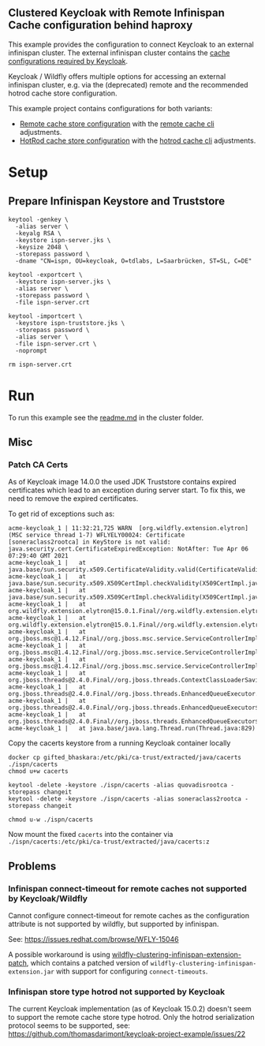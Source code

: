 Clustered Keycloak with Remote Infinispan Cache configuration behind haproxy
---

This example provides the configuration to connect Keycloak to an external infinispan cluster.
The external infinispan cluster contains the [cache configurations required by Keycloak](ispn/conf/infinispan-keycloak.xml). 

Keycloak / Wildfly offers multiple options for accessing an external infinispan cluster, e.g. via the 
(deprecated) remote and the recommended hotrod cache store configuration.

This example project contains configurations for both variants:
- [Remote cache store configuration](docker-compose-haproxy-ispn-remote.yml) with the [remote cache cli](cli/0100-onstart-setup-remote-caches.cli) adjustments.
- [HotRod cache store configuration](docker-compose-haproxy-ispn-hotrod.yml) with the [hotrod cache cli](cli/0100-onstart-setup-hotrod-caches.cli) adjustments.

# Setup
## Prepare Infinispan Keystore and Truststore

```
keytool -genkey \
  -alias server \
  -keyalg RSA \
  -keystore ispn-server.jks \
  -keysize 2048 \
  -storepass password \
  -dname "CN=ispn, OU=keycloak, O=tdlabs, L=Saarbrücken, ST=SL, C=DE"

keytool -exportcert \
  -keystore ispn-server.jks \
  -alias server \
  -storepass password \
  -file ispn-server.crt

keytool -importcert \
  -keystore ispn-truststore.jks \
  -storepass password \
  -alias server \
  -file ispn-server.crt \
  -noprompt

rm ispn-server.crt
```

# Run

To run this example see the [readme.md](../readme.md) in the cluster folder.

## Misc
### Patch CA Certs

As of Keycloak image 14.0.0 the used JDK Truststore contains expired certificates which lead to an 
exception during server start. To fix this, we need to remove the expired certificates.

To get rid of exceptions such as:
```
acme-keycloak_1 | 11:32:21,725 WARN  [org.wildfly.extension.elytron] (MSC service thread 1-7) WFLYELY00024: Certificate [soneraclass2rootca] in KeyStore is not valid: java.security.cert.CertificateExpiredException: NotAfter: Tue Apr 06 07:29:40 GMT 2021
acme-keycloak_1 | 	at java.base/sun.security.x509.CertificateValidity.valid(CertificateValidity.java:277)
acme-keycloak_1 | 	at java.base/sun.security.x509.X509CertImpl.checkValidity(X509CertImpl.java:675)
acme-keycloak_1 | 	at java.base/sun.security.x509.X509CertImpl.checkValidity(X509CertImpl.java:648)
acme-keycloak_1 | 	at org.wildfly.extension.elytron@15.0.1.Final//org.wildfly.extension.elytron.KeyStoreService.checkCertificatesValidity(KeyStoreService.java:230)
acme-keycloak_1 | 	at org.wildfly.extension.elytron@15.0.1.Final//org.wildfly.extension.elytron.KeyStoreService.start(KeyStoreService.java:192)
acme-keycloak_1 | 	at org.jboss.msc@1.4.12.Final//org.jboss.msc.service.ServiceControllerImpl$StartTask.startService(ServiceControllerImpl.java:1739)
acme-keycloak_1 | 	at org.jboss.msc@1.4.12.Final//org.jboss.msc.service.ServiceControllerImpl$StartTask.execute(ServiceControllerImpl.java:1701)
acme-keycloak_1 | 	at org.jboss.msc@1.4.12.Final//org.jboss.msc.service.ServiceControllerImpl$ControllerTask.run(ServiceControllerImpl.java:1559)
acme-keycloak_1 | 	at org.jboss.threads@2.4.0.Final//org.jboss.threads.ContextClassLoaderSavingRunnable.run(ContextClassLoaderSavingRunnable.java:35)
acme-keycloak_1 | 	at org.jboss.threads@2.4.0.Final//org.jboss.threads.EnhancedQueueExecutor.safeRun(EnhancedQueueExecutor.java:1990)
acme-keycloak_1 | 	at org.jboss.threads@2.4.0.Final//org.jboss.threads.EnhancedQueueExecutor$ThreadBody.doRunTask(EnhancedQueueExecutor.java:1486)
acme-keycloak_1 | 	at org.jboss.threads@2.4.0.Final//org.jboss.threads.EnhancedQueueExecutor$ThreadBody.run(EnhancedQueueExecutor.java:1363)
acme-keycloak_1 | 	at java.base/java.lang.Thread.run(Thread.java:829)
```

Copy the cacerts keystore from a running Keycloak container locally
```
docker cp gifted_bhaskara:/etc/pki/ca-trust/extracted/java/cacerts ./ispn/cacerts
chmod u+w cacerts
```

```
keytool -delete -keystore ./ispn/cacerts -alias quovadisrootca -storepass changeit
keytool -delete -keystore ./ispn/cacerts -alias soneraclass2rootca -storepass changeit

chmod u-w ./ispn/cacerts
```

Now mount the fixed `cacerts` into the container via `./ispn/cacerts:/etc/pki/ca-trust/extracted/java/cacerts:z`

## Problems

### Infinispan connect-timeout for remote caches not supported by Keycloak/Wildfly
Cannot configure connect-timeout for remote caches as the configuration attribute is not supported by wildfly, 
but supported by infinispan.

See: https://issues.redhat.com/browse/WFLY-15046

A possible workaround is using [wildfly-clustering-infinispan-extension-patch](/keycloak/patches/wildfly-clustering-infinispan-extension-patch), which 
contains a patched version of `wildfly-clustering-infinispan-extension.jar` with support for configuring `connect-timeouts`.

### Infinispan store type hotrod not supported by Keycloak

The current Keycloak implementation (as of Keycloak 15.0.2) doesn't seem to support the remote cache store type hotrod.
Only the hotrod serialization protocol seems to be supported, see: https://github.com/thomasdarimont/keycloak-project-example/issues/22